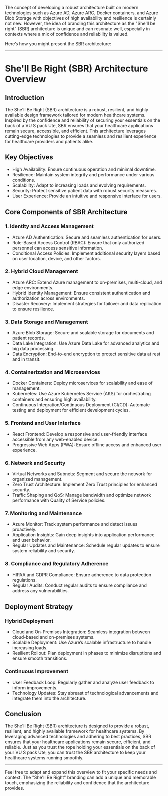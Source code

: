 The concept of developing a robust architecture built on modern technologies such as Azure AD, Azure ARC, Docker containers, and Azure Blob Storage with objectives of high availability and resilience is certainly not new. However, the idea of branding this architecture as the "She'll be right" (SBR) architecture is unique and can resonate well, especially in contexts where a mix of confidence and reliability is valued.

Here’s how you might present the SBR architecture:

---

# She'll Be Right (SBR) Architecture Overview

## Introduction

The She'll Be Right (SBR) architecture is a robust, resilient, and highly available design framework tailored for modern healthcare systems. Inspired by the confidence and reliability of securing your essentials on the back of a VU S pack Ute, SBR ensures that your healthcare applications remain secure, accessible, and efficient. This architecture leverages cutting-edge technologies to provide a seamless and resilient experience for healthcare providers and patients alike.

## Key Objectives

- High Availability: Ensure continuous operation and minimal downtime.
- Resilience: Maintain system integrity and performance under various conditions.
- Scalability: Adapt to increasing loads and evolving requirements.
- Security: Protect sensitive patient data with robust security measures.
- User Experience: Provide an intuitive and responsive interface for users.

## Core Components of SBR Architecture

### 1. Identity and Access Management

- Azure AD Authentication: Secure and seamless authentication for users.
- Role-Based Access Control (RBAC): Ensure that only authorized personnel can access sensitive information.
- Conditional Access Policies: Implement additional security layers based on user location, device, and other factors.

### 2. Hybrid Cloud Management

- Azure ARC: Extend Azure management to on-premises, multi-cloud, and edge environments.
- Hybrid Identity Management: Ensure consistent authentication and authorization across environments.
- Disaster Recovery: Implement strategies for failover and data replication to ensure resilience.

### 3. Data Storage and Management

- Azure Blob Storage: Secure and scalable storage for documents and patient records.
- Data Lake Integration: Use Azure Data Lake for advanced analytics and big data processing.
- Data Encryption: End-to-end encryption to protect sensitive data at rest and in transit.

### 4. Containerization and Microservices

- Docker Containers: Deploy microservices for scalability and ease of management.
- Kubernetes: Use Azure Kubernetes Service (AKS) for orchestrating containers and ensuring high availability.
- Continuous Integration/Continuous Deployment (CI/CD): Automate testing and deployment for efficient development cycles.

### 5. Frontend and User Interface

- React Frontend: Develop a responsive and user-friendly interface accessible from any web-enabled device.
- Progressive Web Apps (PWA): Ensure offline access and enhanced user experience.

### 6. Network and Security

- Virtual Networks and Subnets: Segment and secure the network for organized management.
- Zero Trust Architecture: Implement Zero Trust principles for enhanced security.
- Traffic Shaping and QoS: Manage bandwidth and optimize network performance with Quality of Service policies.

### 7. Monitoring and Maintenance

- Azure Monitor: Track system performance and detect issues proactively.
- Application Insights: Gain deep insights into application performance and user behavior.
- Regular Updates and Maintenance: Schedule regular updates to ensure system reliability and security.

### 8. Compliance and Regulatory Adherence

- HIPAA and GDPR Compliance: Ensure adherence to data protection regulations.
- Regular Audits: Conduct regular audits to ensure compliance and address any vulnerabilities.

## Deployment Strategy

### Hybrid Deployment

- Cloud and On-Premises Integration: Seamless integration between cloud-based and on-premises systems.
- Scalable Deployment: Use Azure’s scalable infrastructure to handle increasing loads.
- Resilient Rollout: Plan deployment in phases to minimize disruptions and ensure smooth transitions.

### Continuous Improvement

- User Feedback Loop: Regularly gather and analyze user feedback to inform improvements.
- Technology Updates: Stay abreast of technological advancements and integrate them into the architecture.

## Conclusion

The She'll Be Right (SBR) architecture is designed to provide a robust, resilient, and highly available framework for healthcare systems. By leveraging advanced technologies and adhering to best practices, SBR ensures that your healthcare applications remain secure, efficient, and reliable. Just as you trust the rope holding your essentials on the back of your VU S pack Ute, you can trust the SBR architecture to keep your healthcare systems running smoothly.

---

Feel free to adapt and expand this overview to fit your specific needs and context. The "She'll Be Right" branding can add a unique and memorable touch, emphasizing the reliability and confidence that the architecture provides.